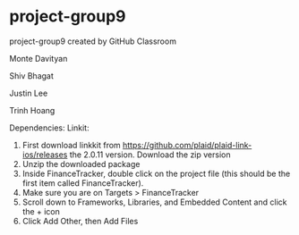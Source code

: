 # project-group9
project-group9 created by GitHub Classroom

Monte Davityan 

Shiv Bhagat 

Justin Lee 

Trinh Hoang 

Dependencies:
Linkit: 
1. First download linkkit from https://github.com/plaid/plaid-link-ios/releases the 2.0.11 version. Download the zip version
2. Unzip the downloaded package
3. Inside FinanceTracker, double click on the project file (this should be the first item called FinanceTracker). 
4. Make sure you are on Targets > FinanceTracker
5. Scroll down to Frameworks, Libraries, and Embedded Content and click the + icon
6. Click Add Other, then Add Files 
